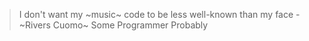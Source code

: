 > I don't want my ~music~ code to be less well-known than my face - ~Rivers Cuomo~ Some Programmer Probably
